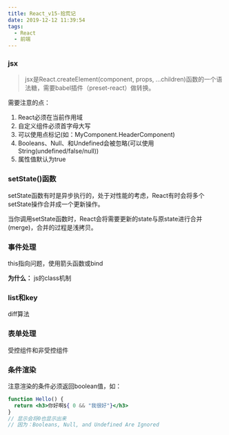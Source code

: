 ```yaml
---
title: React_v15-拾荒记
date: 2019-12-12 11:39:54
tags:
  - React
  - 前端
---
```


### jsx

> jsx是React.createElement(component, props, ...children)函数的一个语法糖，需要babel插件（preset-react）做转换。

需要注意的点：
1. React必须在当前作用域
2. 自定义组件必须首字母大写
3. 可以使用点标记(如：MyComponent.HeaderComponent)
4. Booleans、Null、和Undefined会被忽略(可以使用String(undefined/false/null))
5. 属性值默认为true

### setState()函数

setState函数有时是异步执行的，处于对性能的考虑，React有时会将多个setState操作合并成一个更新操作。

当你调用setState函数时，React会将需要更新的state与原state进行合并(merge)，合并的过程是浅拷贝。


### 事件处理

this指向问题，使用箭头函数或bind

**为什么：** js的class机制


### list和key
diff算法

### 表单处理
受控组件和非受控组件


### 条件渲染
注意渲染的条件必须返回boolean值，如：
```jsx harmony
function Hello() {
  return <h3>你好啊${ 0 && "我很好"}</h3>
}
// 显示会将0也显示出来
// 因为：Booleans, Null, and Undefined Are Ignored
```